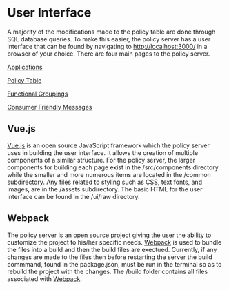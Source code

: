 # User Interface
A majority of the modifications made to the policy table are done through SQL database queries. To make this easier, the policy server has a user interface that can be found by navigating to <a href="http://localhost:3000/">http://localhost:3000/</a> in a browser of your choice. There are four main pages to the policy server.

[Applications](../Applications/index.md)

[Policy Table](../View%20Policy%20Table/index.md)

[Functional Groupings](../Messages%20and%20Function%20Groups/index.md)

[Consumer Friendly Messages](../Messages%20and%20Function%20Groups/index.md)

## Vue.js
<a href="https://vuejs.org/v2/guide/">Vue.js</a> is an open source JavaScript framework which the policy server uses in building the user interface. It allows the creation of multiple components of a similar structure. For the policy server, the larger components for building each page exist in the /src/components directory while the smaller and more numerous items are located in the /common subdirectory. Any files related to styling such as <a href="https://developer.mozilla.org/en-US/docs/Web/CSS">CSS</a>, text fonts, and images, are in the /assets subdirectory. The basic HTML for the user interface can be found in the /ui/raw directory.
## Webpack
The policy server is an open source project giving the user the ability to customize the project to his/her specific needs. <a href="https://webpack.js.org/concepts/">Webpack</a> is used to bundle the files into a build and then the build files are exectued. Currently, if any changes are made to the files then before restarting the server the build commmand, found in the package.json, must be run in the terminal so as to rebuild the project with the changes. The /build folder contains all files associated with <a href="https://webpack.js.org/concepts/">Webpack</a>.